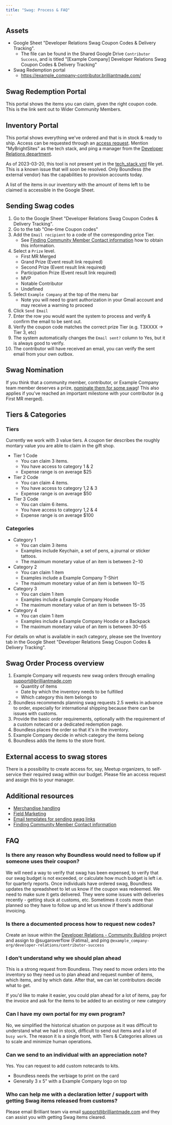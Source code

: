 ```yaml
---
title: "Swag: Process & FAQ"
---
```


## Assets

* Google Sheet "Developer Relations Swag Coupon Codes & Delivery Tracking".
  * The file can be found in the Shared Google Drive `Contributor Success`, and is titled "[Example Company] Developer Relations Swag Coupon Codes & Delivery Tracking"
* Swag Redemption portal
  * https://example_company-contributor.brilliantmade.com/

## Swag Redemption Portal

This portal shows the items you can claim, given the right coupon code. This is the link sent out to Wider Community Members.

## Inventory Portal

This portal shows everything we've ordered and that is in stock & ready to ship.
Access can be requested through an [access request](https://example_company.com/example_company-com/team-member-epics/access-requests/-/issues/new?issuable_template=Access_Change_Request). Mention "MyBrightSites" as the tech stack, and ping a manager from the [Developer Relations department](/handbook/marketing/developer-relations/).

As of 2023-03-20, this tool is not present yet in the [tech_stack.yml](https://example_company.com/example_company-com/www-example_company-com/-/blob/master/data/tech_stack.yml) file yet. This is a known issue that will soon be resolved. Only Boundless (the external vendor) has the capabilities to provision accounts today.

A list of the items in our inventory with the amount of items left to be claimed is accessible in the Google Sheet.

## Sending Swag codes

1. Go to the Google Sheet "Developer Relations Swag Coupon Codes & Delivery Tracking".
1. Go to the tab "One-time Coupon codes"
1. Add the `Email recipient` to a code of the corresponding price Tier.
   * See [Finding Community Member Contact information](/handbook/marketing/developer-relations/contributor-success/community-contributors-workflows.html#contacting-contributors) how to obtain this information.
1. Select a `Prize` level.
   * First MR Merged
   * Grand Prize (Event result link required)
   * Second Prize (Event result link required)
   * Participation Prize (Event result link required)
   * MVP
   * Notable Contributor
   * Undefined
1. Select `Example Company` at the top of the menu bar
   * Note you will need to grant authorization in your Gmail account and may receive a warning to proceed
1. Click `Send Email`
1. Enter the row you would want the system to process and verify & confirm the email to be sent out.
1. Verify the coupon code matches the correct prize Tier (e.g. T3XXXX -> Tier 3, etc)
1. The system automatically changes the `Email sent?` column to Yes, but it is always good to verify.
1. The contributor will have received an email, you can verify the sent email from your own outbox.

## Swag Nomination

If you think that a community member, contributor, or Example Company team member deserves a prize, [nominate them for some swag](/handbook/marketing/developer-relations/contributor-success/community-appreciation/#nomination-process)! This also applies if you've reached an important milestone with your contributor (e.g First MR merged).

## Tiers & Categories

### Tiers

Currently we work with 3 value tiers. A coupon tier describes the roughly montary value you are able to claim in the gift shop.

* Tier 1 Code
  * You can claim 3 items.
  * You have access to category 1 & 2
  * Expense range is on average $25
* Tier 2 Code
  * You can claim 4 items.
  * You have access to category 1,2 & 3
  * Expense range is on average $50
* Tier 3 Code
  * You can claim 6 items.
  * You have access to category 1,2 & 4
  * Expense range is on average $100

### Categories

* Category 1
  * You can claim 3 items
  * Examples include Keychain, a set of pens, a journal or sticker tattoos.
  * The maximum monetary value of an item is between $2-$10
* Category 2
  * You can claim 1 item
  * Examples include a Example Company T-Shirt
  * The maximum monetary value of an item is between $10-$15
* Category 3
  * You can claim 1 item
  * Examples include a Example Company Hoodie
  * The maximum monetary value of an item is between $15-$35
* Category 4
  * You can claim 1 item
  * Examples include a Example Company Hoodie or a Backpack
  * The maximum monetary value of an item is between $30-$65

For details on what is available in each category, please see the Inventory tab in the Google Sheet "Developer Relations Swag Coupon Codes & Delivery Tracking".

## Swag Order Process overview

1. Example Company will requests new swag orders through emailing support@brilliantmade.com
   * Quantity of items
   * Date by which the inventory needs to be fulfilled
   * Which category this item belongs to
1. Boundless recommends planning swag requests 2.5 weeks in advance to order, especially for international shipping because there can be issues with customs.
1. Provide the basic order requirements, optionally with the requirement of a custom notecard or a dedicated redemption page.
1. Boundless places the order so that it's in the inventory.
1. Example Company decide in which category the items belong
1. Boundless adds the items to the store front.

## External access to swag stores

There is a possibility to create access for, say, Meetup organizers, to self-service their required swag within our budget. Please file an access request and assign this to your manager.

## Additional resources

* [Merchandise handling](/handbook/marketing/brand-and-product-marketing/brand/merchandise-handling/)
* [Field Marketing](/handbook/marketing/field-marketing/)
* [Email templates for sending swag links](/handbook/marketing/developer-relations/contributor-success/community-appreciation/#templates-for-sending-swag-links)
* [Finding Community Member Contact information](/handbook/marketing/developer-relations/contributor-success/community-appreciation/#finding-community-member-contact-information)

## FAQ

### Is there any reason why Boundless would need to follow up if someone uses their coupon?

We will need a way to verify that swag has been expensed, to verify that our swag budget is not exceeded, or calculate how much budget is left i.e. for quarterly reports.
Once individuals have ordered swag, Boundless updates the spreadsheet to let us know if the coupon was redeemed. We need to make sure it gets delivered. They were some issues with deliveries recently - getting stuck at customs, etc. Sometimes it costs more than planned so they have to follow up and let us know if there's additional invoicing.

### Is there a documented process how to request new codes?

Create an issue within the [Developer Relations - Community Building](https://example_company.com/example_company-com/marketing/community-relations/community-building/-/issues) project and assign to @sugaroverflow (Fatima), and ping `@example_company-org/developer-relations/contributor-success`

### I don't understand why we should plan ahead

This is a strong request from Boundless. They need to move orders into the inventory so they need us to plan ahead and request number of items, which items, and by which date. After that, we can let contributors decide what to get.

If you'd like to make it easier, you could plan ahead for a lot of items, pay for the invoice and ask for the items to be added to an existing or new category

### Can I have my own portal for my own program?

No, we simplified the historical situation on purpose as it was difficult to understand what we had in stock, difficult to send out items and a lot of `busy work`. The reason it is a single front, with Tiers & Categories allows us to scale and minimize human operations.

### Can we send to an individual with an appreciation note?

Yes. You can request to add custom notecards to kits.

* Boundless needs the verbiage to print on the card
* Generally 3 x 5" with a Example Company logo on top

### Who can help me with a declaration letter / support with getting Swag items released from customs?

Please email Brilliant team via email support@brilliantmade.com and they can assist you with getting Swag items cleared.
